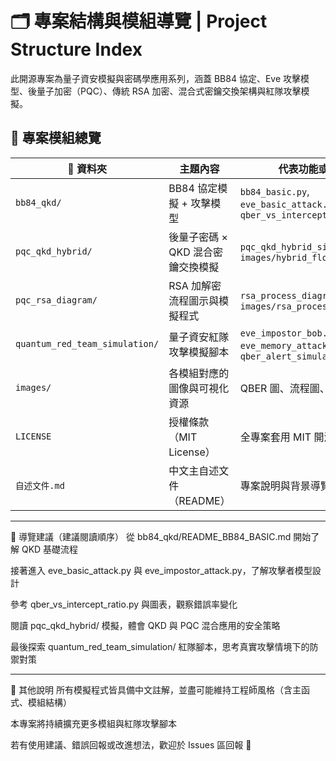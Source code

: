 # 🗂️ 專案結構與模組導覽 | Project Structure Index

此開源專案為量子資安模擬與密碼學應用系列，涵蓋 BB84 協定、Eve 攻擊模型、後量子加密（PQC）、傳統 RSA 加密、混合式密鑰交換架構與紅隊攻擊模擬。

## 📌 專案模組總覽

| 📁 資料夾                         | 主題內容                 | 代表功能或檔案                                                                  |
| ------------------------------ | -------------------- | ------------------------------------------------------------------------ |
| `bb84_qkd/`                    | BB84 協定模擬 + 攻擊模型     | `bb84_basic.py`, `eve_basic_attack.py`, `qber_vs_intercept_ratio.py`     |
| `pqc_qkd_hybrid/`              | 後量子密碼 × QKD 混合密鑰交換模擬 | `pqc_qkd_hybrid_simulation.py`, `images/hybrid_flowchart.png`            |
| `pqc_rsa_diagram/`             | RSA 加解密流程圖示與模擬程式     | `rsa_process_diagram.py`, `images/rsa_process.png`                       |
| `quantum_red_team_simulation/` | 量子資安紅隊攻擊模擬腳本         | `eve_impostor_bob.py`, `eve_memory_attack.py`, `qber_alert_simulator.py` |
| `images/`                      | 各模組對應的圖像與可視化資源       | QBER 圖、流程圖、表格圖片等                                                         |
| `LICENSE`                      | 授權條款（MIT License）    | 全專案套用 MIT 開源授權                                                           |
| `自述文件.md`                      | 中文主自述文件（README）      | 專案說明與背景導覽                                                                |

---

🚀 導覽建議（建議閱讀順序）
從 bb84_qkd/README_BB84_BASIC.md 開始了解 QKD 基礎流程

接著進入 eve_basic_attack.py 與 eve_impostor_attack.py，了解攻擊者模型設計

參考 qber_vs_intercept_ratio.py 與圖表，觀察錯誤率變化

閱讀 pqc_qkd_hybrid/ 模擬，體會 QKD 與 PQC 混合應用的安全策略

最後探索 quantum_red_team_simulation/ 紅隊腳本，思考真實攻擊情境下的防禦對策


---

📎 其他說明
所有模擬程式皆具備中文註解，並盡可能維持工程師風格（含主函式、模組結構）

本專案將持續擴充更多模組與紅隊攻擊腳本

若有使用建議、錯誤回報或改進想法，歡迎於 Issues 區回報 🙌
